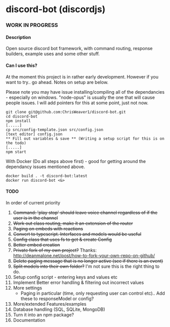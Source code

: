 # discord-bot (discordjs)
### WORK IN PROGRESS
#### Description

Open source discord bot framework, with command routing, response builders, example uses and some other stuff.

#### Can I use this?

At the moment this project is in rather early development. However if you want to try.. go ahead. Notes on setup are below.

Please note you may have issue installing/compiling all of the dependancies - especially on windows. "node-opus" is usually the one that will cause people issues. I will add pointers for this at some point, just not now.

```
git clone git@github.com:ChrisWeaver1/discord-bot.git
cd discord-bot
npm install
[.....]
cp src/config-template.json src/config.json
[text editor] config.json
** Fill out variables & save ** (Writing a setup script for this is on the todo)
[.....]
npm start
```

With Docker (Do all steps above first) - good for getting around the dependancy issues mentioned above.
```
docker build . -t discord-bot:latest
docker run discord-bot <&>
```

#### TODO

In order of current priority

1. ~~Command: 'play stop' should leave voice channel regardless of if the user is in the channel~~
1. ~~Work out class routing, make it an extension of the router~~
1. ~~Paging on embeds with reactions~~
1. ~~Convert to typescript. Interfaces and models would be useful~~
1. ~~Config class that uses fs to get & create Config~~
1. ~~Better embed creation~~
1. ~~Private fork of my own project?~~ Thanks: http://deanmalone.net/post/how-to-fork-your-own-repo-on-github/
1. ~~Delete paging message that is no longer active (see if there is an event)~~
1. ~~Split models into their own folder?~~ I'm not sure this is the right thing to do.
1. Setup config script - entering keys and values etc
1. Implement Better error handling & filtering out incorrect values
1. More settings
    - Paging in particular (time, only requesting user can control etc).. Add these to responseModel or config?
1. More/extended Features/examples
1. Database handling (SQL, SQLite, MongoDB)
1. Turn it into an npm package?
1. Documentation
